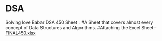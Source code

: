 # DSA

Solving love Babar DSA 450 Sheet :
#A Sheet that covers almost every concept of Data Structures and Algorithms.
#Attaching the Excel Sheet:-   [FINAL450.xlsx](https://github.com/Mr-00-Tuzki/DSA/files/11983960/FINAL450.xlsx)
